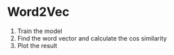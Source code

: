 # Word2Vec
1. Train the model
2. Find the word vector and calculate the cos similarity
3. Plot the result